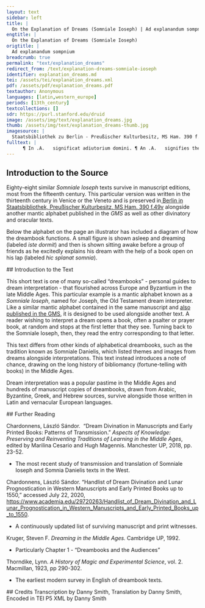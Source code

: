 ```yaml
---
layout: text
sidebar: left
title: |
  On the Explanation of Dreams (Somniale Ioseph) | Ad explanandum sompnium
engtitle: |
  On the Explanation of Dreams (Somniale Ioseph)
origtitle: |
  Ad explanandum sompnium
breadcrumb: true
permalink: "text/explanation_dreams"
redirect_from: /text/explanation-dreams-somniale-ioseph
identifier: explanation_dreams.md
tei: /assets/tei/explanation_dreams.xml
pdf: /assets/pdf/explanation_dreams.pdf
textauthor: Anonymous
languages: [latin,western_europe]
periods: [13th_century]
textcollections: []
sdr: https://purl.stanford.edu/druid 
image: /assets/img/text/explanation_dreams.jpg
thumb: /assets/img/text/explanation_dreams-thumb.jpg
imagesource: |
  Staatsbibliothek zu Berlin - Preußischer Kulturbesitz, MS Ham. 390 f.49v [Public Domain]
fulltext: |
      ¶ In .A.   significat adiutorium domini. ¶ An .A.   signifies the help of the Lord. ¶ In .B.   significat aliquod bonum. ¶ A .B.   signifies something good. ¶ In .C.       significat sanguinem. ¶ A .C.   signifes blood. ¶ In .D.   significat inimicum. ¶ A .D.   signifies an enemy. ¶ In .E.   significat noua uidere uel audire. ¶ An .E.   signifies hearing or seeing strange things. ¶ In .F.   significat malum prope esse. ¶ An .F.   signifies that evil is near. ¶ In .G.   significat gaudium. ¶ A .G.   signifies delight. ¶ In .H.   significat ad esse gaudium. ¶ An .H.   signifies a coming delighted. ¶ In .I.   significat alibi ire. ¶ An .I.   signifies going somewhere. ¶ In .K.   significat in eodem loco stare. ¶ A .K.   signifies staying put. ¶ In .L.   significat leticiam ed esse. ¶ An .L.   signifies being happy. ¶ In .M.   significat aliquod magnum. ¶ An .M.   signifies something large. ¶ In .N.   significat aloquod contrarium. ¶ An .N.   signifies something conflicting. ¶ In .O.   significat elemosinam facere. ¶ An .O.   signifies giving alms. ¶ In .P.   significat pietatem exercere. ¶ A .P.   signifies working dutifully. ¶ In .Q.   significat ad deum curere. ¶ A .Q.   signifies attending to God. ¶ In .R.   significat fossa mortis. ¶ An .R.   signifies grave peril. ¶ In .S.   significat salutem domini. ¶ An .S.   signifies deliverance by the Lord. ¶ In .T.   significat tristiciam ad esse. ¶ A .T.   signifies being sad. ¶ In .V.   Significat uenire adorare. ¶ A .V.   signifies coming to worship. ¶ In .X.   significat saluatorem ad esse. ¶ An .X.   signifies the coming of the savior. ¶ In .Y.   significat id adiuuare. ¶ A .Y.   signifies His aid. ¶ In .Ç.   significat mortem adesse. ¶ A .Ç.   Signifies a coming death. 
--- 
```

## Introduction to the Source 
<p>Eighty-eight similar <em>Somniale Ioseph</em> texts survive in manuscript editions, most from the fifteenth century. This particular version was written in the thirteenth century in Venice or the Veneto and is preserved in<a href="https://digital.staatsbibliothek-berlin.de/werkansicht?PPN=PPN679690611&view=overview-toc&PHYSID=PHYS_0106&DMDID=DMDLOG_0006"> Berlin in Staatsbibliothek, Preußischer Kulturbesitz, MS Ham. 390 f.49v</a> alongside another mantic alphabet published in the <em>GMS </em>as well as other divinatory and oracular texts.</p> <p>Below the alphabet on the page an illustrator has included a diagram of how the dreambook functions. A small figure is shown asleep and dreaming (labeled <em>iste dormit</em>) and then is shown sitting awake before a group of friends as he excitedly explains his dream with the help of a book open on his lap (labeled <em>hic splanat somnia</em>).</p>
## Introduction to the Text 
<p dir="ltr" id="docs-internal-guid-33ca8981-7fff-1a21-0764-12f4073cef22">This short text is one of many so-called “dreambooks” - personal guides to dream interpretation - that flourished across Europe and Byzantium in the late Middle Ages. This particular example is a mantic alphabet known as a <em>Somniale Ioseph</em>, named for Joseph, the Old Testament dream interpreter. Like a similar mantic alphabet contained in the same manuscript and <a href="https://sourcebook.stanford.edu/text/explanation-divination-through-apostles">also published in the GMS</a>, it is designed to be used alongside another text. A reader wishing to interpret a dream opens a book, often a psalter or prayer book, at random and stops at the first letter that they see. Turning back to the Somniale Ioseph, then, they read the entry corresponding to that letter.</p> <p dir="ltr">This text differs from other kinds of alphabetical dreambooks, such as the tradition known as Somniale Danielis, which listed themes and images from dreams alongside interpretations. This text instead introduces a note of chance, drawing on the long history of bibliomancy (fortune-telling with books) in the Middle Ages.</p> <p dir="ltr">Dream interpretation was a popular pastime in the Middle Ages and hundreds of manuscript copies of dreambooks, drawn from Arabic, Byzantine, Greek, and Hebrew sources, survive alongside those written in Latin and vernacular European languages.</p>
## Further Reading 
<p dir="ltr" id="docs-internal-guid-2374469c-7fff-5c9f-a442-bbbb1a7b9ddd">Chardonnens, László Sándor.  “Dream Divination in Manuscripts and Early Printed Books: Patterns of Transmission.” <em>Aspects of Knowledge: Preserving and Reinventing Traditions of Learning in the Middle Ages</em>, edited by Marilina Cesario and Hugh Magennis. Manchester UP, 2018, pp. 23-52.</p> <ul id="docs-internal-guid-803a6b04-7fff-a417-d5a7-e2ef567b0659"> <li dir="ltr"> <p dir="ltr" role="presentation">The most recent study of transmission and translation of Somniale Ioseph and Somnia Danielis texts in the West.</p> </li> </ul> <p dir="ltr">Chardonnens, László Sándor. “Handlist of Dream Divination and Lunar Prognostication in Western Manuscripts and Early Printed Books up to 1550,” accessed July 22, 2020,<a href="https://www.academia.edu/29720263/Handlist_of_Dream_Divination_and_Lunar_Prognostication_in_Western_Manuscripts_and_Early_Printed_Books_up_to_1550"> https://www.academia.edu/29720263/Handlist_of_Dream_Divination_and_Lunar_Prognostication_in_Western_Manuscripts_and_Early_Printed_Books_up_to_1550</a>.</p> <ul id="docs-internal-guid-16da9079-7fff-0450-0056-ac10141868de"> <li dir="ltr"> <p dir="ltr" role="presentation">A continuously updated list of surviving manuscript and print witnesses.</p> </li> </ul> <p dir="ltr">Kruger, Steven F. <em>Dreaming in the Middle Ages. </em>Cambridge UP, 1992.</p> <ul> <li dir="ltr"> <p dir="ltr" role="presentation">Particularly Chapter 1 - “Dreambooks and the Audiences”</p> </li> </ul> <p>Thorndike, Lynn. <em>A History of Magic and Experimental Science</em>, vol. 2. Macmillan, 1923, pp 290-302.</p> <ul> <li>The earliest modern survey in English of dreambook texts.</li> </ul>
## Credits
Transcription by Danny Smith, Translation by Danny Smith, Encoded in TEI P5 XML by Danny Smith

